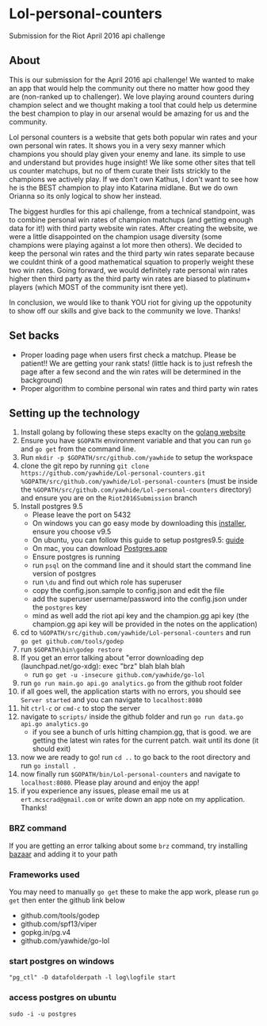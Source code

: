 # Lol-personal-counters
Submission for the Riot April 2016 api challenge

## About
This is our submission for the April 2016 api challenge! We wanted to make an app that would help the community out there no matter how good they are (non-ranked up to challenger). We love playing around counters during champion select and we thought making a tool that could help us determine the best champion to play in our arsenal would be amazing for us and the community. 

Lol personal counters is a website that gets both popular win rates and your own personal win rates. It shows you in a very sexy manner which champions you should play given your enemy and lane. its simple to use and understand but provides huge insight! We like some other sites that tell us counter matchups, but no of them curate their lists strickly to the champions we actively play. If we don't own Kathus, I don't want to see how he is the BEST champion to play into Katarina midlane. But we do own Orianna so its only logical to show her instead.

The biggest hurdles for this api challenge, from a technical standpoint, was to combine personal win rates of champion matchups (and getting enough data for it!) with third party website win rates. After creating the website, we were a little disappointed on the champion usage diversity (some champions were playing against a lot more then others). We decided to keep the personal win rates and the third party win rates separate because we couldnt think of a good mathematical squation to properly weight these two win rates. Going forward, we would definitely rate personal win rates higher then third party as the third party win rates are biased to platinum+ players (which MOST of the community isnt there yet).

In conclusion, we would like to thank YOU riot for giving up the oppotunity to show off our skills and give back to the community we love. Thanks!

## Set backs
- Proper loading page when users first check a matchup. Please be patient!! We are getting your rank stats! (little hack is to just refresh the page after a few second and the win rates will be determined in the background)
- Proper algorithm to combine personal win rates and third party win rates

## Setting up the technology
1. Install golang by following these steps exaclty on the [golang website](https://golang.org/doc/install)
2. Ensure you have `$GOPATH` environment variable and that you can run `go` and `go get` from the command line.
3. Run `mkdir -p $GOPATH/src/github.com/yawhide` to setup the workspace
4. clone the git repo by running `git clone https://github.com/yawhide/Lol-personal-counters.git %GOPATH/src/github.com/yawhide/Lol-personal-counters` (must be inside the `%GOPATH/src/github.com/yawhide/Lol-personal-counters` directory) and ensure you are on the `Riot2016Submission` branch
5. Install postgres 9.5
    - Please leave the port on 5432
    - On windows you can go easy mode by downloading this [installer](http://www.enterprisedb.com/products-services-training/pgdownload#windows), ensure you choose v9.5
    - On ubuntu, you can follow this guide to setup postgres9.5: [guide](https://www.howtoforge.com/tutorial/how-to-install-postgresql-95-on-ubuntu-12_04-15_10/)
    - On mac, you can download [Postgres.app](http://postgresapp.com/)
    - Ensure postgres is running
    - run `psql` on the command line and it should start the command line version of postgres
    - run `\du` and find out which role has superuser
    - copy the config.json.sample to config.json and edit the file
    - add the superuser username/password into the config.json under the `postgres` key
    - mind as well add the riot api key and the champion.gg api key (the champion.gg api key will be provided in the notes on the application)
6. cd to `%GOPATH/src/github.com/yawhide/Lol-personal-counters` and run `go get github.com/tools/godep`
7. run `$GOPATH\bin\godep restore`
8. If you get an error talking about "error downloading dep (launchpad.net/go-xdg): exec "brz" blah blah blah 
    - run `go get -u -insecure github.com/yawhide/go-lol`
9. run `go run main.go api.go analytics.go` from the github root folder
10. if all goes well, the application starts with no errors, you should see `Server started` and you can navigate to `localhost:8080`
11. hit `ctrl-c` or `cmd-c` to stop the server
12. navigate to `scripts/` inside the github folder and run `go run data.go api.go analytics.go`
    - if you see a bunch of urls hitting champion.gg, that is good. we are getting the latest win rates for the current patch. wait until its done (it should exit)
13. now we are ready to go! run `cd ..` to go back to the root directory and run `go install .`
14. now finally run `$GOPATH/bin/Lol-personal-counters` and navigate to `localhost:8080`. Please play around and enjoy the app!
15. if you experience any issues, please email me us at `ert.mcscrad@gmail.com` or write down an app note on my application. Thanks!

### BRZ command
If you are getting an error talking about some `brz` command, try installing [bazaar](http://wiki.bazaar.canonical.com/Download) and adding it to your path

### Frameworks used
You may need to manually `go get` these to make the app work, please run `go get` then enter the github link below
- github.com/tools/godep
- github.com/spf13/viper
- gopkg.in/pg.v4
- github.com/yawhide/go-lol


### start postgres on windows
`"pg_ctl" -D datafolderpath -l log\logfile start`

### access postgres on ubuntu
`sudo -i -u postgres`
